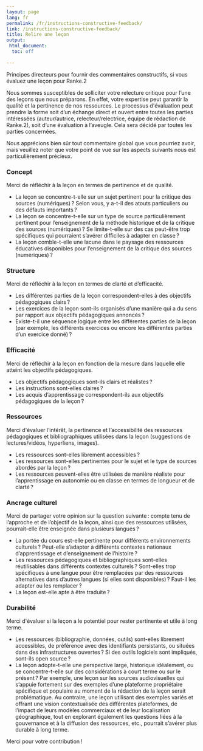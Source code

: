 ```yaml
---
layout: page
lang: fr
permalink: /fr/instructions-constructive-feedback/
link: /instructions-constructive-feedback/ 
title: Relire une leçon
output: 
 html_document:
  toc: off
 
---
```

Principes directeurs pour fournir des commentaires constructifs, si vous évaluez une leçon pour Ranke.2  

<!-- more -->

Nous sommes susceptibles de solliciter votre relecture critique pour l’une des leçons que nous préparons. En effet, votre expertise peut garantir la qualité et la pertinence de nos ressources. Le processus d'évaluation peut prendre la forme soit d’un échange direct et ouvert entre toutes les parties intéressées (auteur/autrice, relecteur/relectrice, équipe de rédaction de Ranke.2), soit d’une évaluation à l’aveugle. Cela sera décidé par toutes les parties concernées.      

Nous apprécions bien sûr tout commentaire global que vous pourriez avoir, mais veuillez noter que votre point de vue sur les aspects suivants nous est particulièrement précieux. 

### Concept 
Merci de réfléchir à la leçon en termes de pertinence et de qualité. 
* La leçon se concentre-t-elle sur un sujet pertinent pour la critique des sources (numériques)&#x202F;? Selon vous, y a-t-il des atouts particuliers ou des défauts importants&#x202F;? 
* La leçon se concentre-t-elle sur un type de source particulièrement pertinent pour l’enseignement de la méthode historique et de la critique des sources (numériques)&#x202F;? Se limite-t-elle sur des cas peut-être trop spécifiques qui pourraient s’avérer difficiles à adapter en classe&#x202F;?     
* La leçon comble-t-elle une lacune dans le paysage des ressources éducatives disponibles pour l’enseignement de la critique des sources (numériques)&#x202F;?

### Structure 
Merci de réfléchir à la leçon en termes de clarté et d’efficacité. 
* Les différentes parties de la leçon correspondent-elles à des objectifs pédagogiques clairs&#x202F;? 
* Les exercices de la leçon sont-ils organisés d’une manière qui a du sens par rapport aux objectifs pédagogiques annoncés&#x202F;?
* Existe-t-il une séquence logique entre les différentes parties de la leçon (par exemple, les différents exercices ou encore les différentes parties d’un exercice donné)&#x202F;? 


### Efficacité
Merci de réfléchir à la leçon en fonction de la mesure dans laquelle elle atteint les objectifs pédagogiques.  
* Les objectifs pédagogiques sont-ils clairs et réalistes&#x202F;?
* Les instructions sont-elles claires&#x202F;? 
* Les acquis d’apprentissage correspondent-ils aux objectifs pédagogiques de la leçon&#x202F;? 


### Ressources 
Merci d'évaluer l’intérêt, la pertinence et l’accessibilité des ressources pédagogiques et bibliographiques utilisées dans la leçon (suggestions de lectures/vidéos, hyperliens, images). 
* Les ressources sont-elles librement accessibles&#x202F;? 
* Les ressources sont-elles pertinentes pour le sujet et le type de sources abordés par la leçon&#x202F;? 
* Les ressources peuvent-elles être utilisées de manière réaliste pour l’apprentissage en autonomie ou en classe en termes de longueur et de clarté&#x202F;? 


### Ancrage culturel
Merci de partager votre opinion sur la question suivante&#x202F;: compte tenu de l’approche et de l’objectif de la leçon, ainsi que des ressources utilisées, pourrait-elle être enseignée dans plusieurs langues&#x202F;?    
* La portée du cours est-elle pertinente pour différents environnements culturels&#x202F;? Peut-elle s’adapter à différents contextes nationaux d’apprentissage et d’enseignement de l’histoire&#x202F;?  
* Les ressources pédagogiques et bibliographiques sont-elles réutilisables dans différents contextes culturels&#x202F;? Sont-elles trop spécifiques à une langue pour être remplacées par des ressources alternatives dans d’autres langues (si elles sont disponibles)&#x202F;? Faut-il les adapter ou les remplacer&#x202F;? 
* La leçon est-elle apte à être traduite&#x202F;? 


### Durabilité 
Merci d'évaluer si la leçon a le potentiel pour rester pertinente et utile à long terme. 
* Les ressources (bibliographie, données, outils) sont-elles librement accessibles, de préférence avec des identifiants persistants, ou situées dans des infrastructures ouvertes&#x202F;? Si des outils logiciels sont impliqués, sont-ils open source&#x202F;? 
* La leçon adopte-t-elle une perspective large, historique idéalement, ou se concentre-t-elle sur des considérations à court terme ou sur le présent&#x202F;? Par exemple, une leçon sur les sources audiovisuelles qui s’appuie fortement sur des exemples d’une plateforme propriétaire spécifique et populaire au moment de la rédaction de la leçon serait problématique. Au contraire, une leçon utilisant des exemples variés et offrant une vision contextualisée des différentes plateformes, de l’impact de leurs modèles commerciaux et de leur localisation géographique, tout en explorant également les questions liées à la gouvernance et à la diffusion des ressources, etc., pourrait s’avérer plus durable à long terme. 

Merci pour votre contribution&#x202F;!
